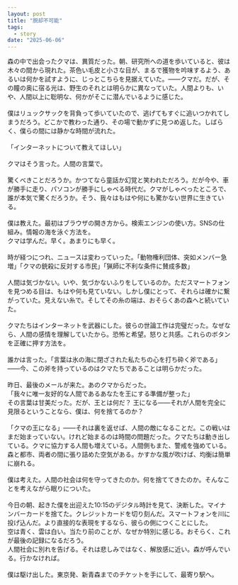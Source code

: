```yaml
---
layout: post
title: "脱却不可能"
tags:
  - story
date: "2025-06-06"
---
```

森の中で出会ったクマは、異質だった。朝、研究所への道を歩いていると、彼は木々の間から現れた。茶色い毛皮と小さな目が、まるで獲物を吟味するよう、あるいは何かを試すように、じっとこちらを見据えていた。――クマだ。だが、その瞳の奥に宿る光は、野生のそれとは明らかに異なっていた。人間よりも、いや、人間以上に聡明な、何かがそこに潜んでいるように感じた。<br>
<br>
僕はリュックサックを背負って歩いていたので、逃げてもすぐに追いつかれてしまうだろう。どこかで教わった通り、その場で動かずに見つめ返した。しばらく、僕らの間には静かな時間が流れた。<br>
<br>
「インターネットについて教えてほしい」<br>
<br>
クマはそう言った。人間の言葉で。<br>
<br>
驚くべきことだろうか。かつてなら童話か幻覚と笑われただろう。だが今や、車が勝手に走り、パソコンが勝手にしゃべる時代だ。クマがしゃべったところで、誰が本気で驚くだろうか。そう、我々はもはや何にも驚かない世界に生きている。<br>
<br>
僕は教えた。最初はブラウザの開き方から。検索エンジンの使い方。SNSの仕組み。情報の海を泳ぐ方法を。<br>
クマは学んだ。早く。あまりにも早く。<br>
<br>
時が経つにつれ、ニュースは変わっていった。「動物権利団体、突如メンバー急増」「クマの銃殺に反対する市民」「猟師に不利な条件に賛成多数」<br>
<br>
人間は気づかない。いや、気づかないふりをしているのか。ただスマートフォンを見つめる目は、もはや何も見ていない。しかし僕にとって、それらは確かに繋がっていた。見えない糸で。そしてその糸の端は、おそらくあの森へと続いていた。<br>
<br>
クマたちはインターネットを武器にした。彼らの世論工作は完璧だった。なぜなら、人間の感情を理解していたから。恐怖と希望。怒りと共感。これらのボタンを正確に押す方法を。<br>
<br>
誰かは言った。「言葉は氷の海に閉ざされた私たちの心を打ち砕く斧である」――今、この斧を持っているのはクマたちであることは明らかだった。<br>
<br>
昨日、最後のメールが来た。あのクマからだった。<br>
「我々に唯一友好的な人間であるあなたを王にする準備が整った」<br>
その言葉は甘美だった。だが、王とは何だ？ 王になる――それが人間を完全に見限るということなら、僕は、何を捨てるのか？<br>
<br>
「クマの王になる」――それは裏を返せば、人間の敵になることだ。この戦いはまだ始まっていない。けれど始まるのは時間の問題だった。クマたちは動き出している。クマに協力する人間も増えている。人間側もまた、警戒を強めている。森と都市、両者の間に張り詰めた空気がある。かすかな風が吹けば、均衡は簡単に崩れる。<br>
<br>
僕は考えた。人間の社会は何を守ってきたのか。何を捨ててきたのか。そんなことを考えながら眠りについた。<br>
<br>
今日の朝、起きた僕を出迎えた10:15のデジタル時計を見て、決断した。マイナンバーカードを捨てた。クレジットカードを切り刻んだ。スマートフォンを川に投げ込んだ。より直接的な表現をするなら、彼らの側につくことにした。<br>
空は青く、雲は白い。当たり前のことが、なぜか特別に感じる。おそらく、これが最後の記録になるだろう。<br>
人間社会に別れを告げる。それは悲しみではなく、解放感に近い。森が呼んでいる。行かなければ。<br>
<br>
僕は駆け出した。東京発、新青森までのチケットを手にして、最寄り駅へ。